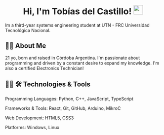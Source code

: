 <h1 align="center">
Hi, I'm Tobías del Castillo!
	<a href="https://github.com/Bouaskaoun" target="_self">
		<img src="https://media.giphy.com/media/hvRJCLFzcasrR4ia7z/giphy.gif" width="30">
	</a>
</h1>
Im a third-year systems engineering student at UTN - FRC Universidad Tecnológica Nacional. 

##  🙋‍♂️ About Me
21 yo, born and raised in Córdoba Argentina.
I'm passionate about programming and driven by a constant desire to expand my knowledge.
I'm also a certified Electronics Technician!

## 👨‍💻 🛠️ Technologies & Tools
Programming Languages: Python, C++, JavaScript, TypeScript

Frameworks & Tools: React, Git, GitHub, Arduino, MikroC

Web Development: HTML5, CSS3

Platforms: Windows, Linux
